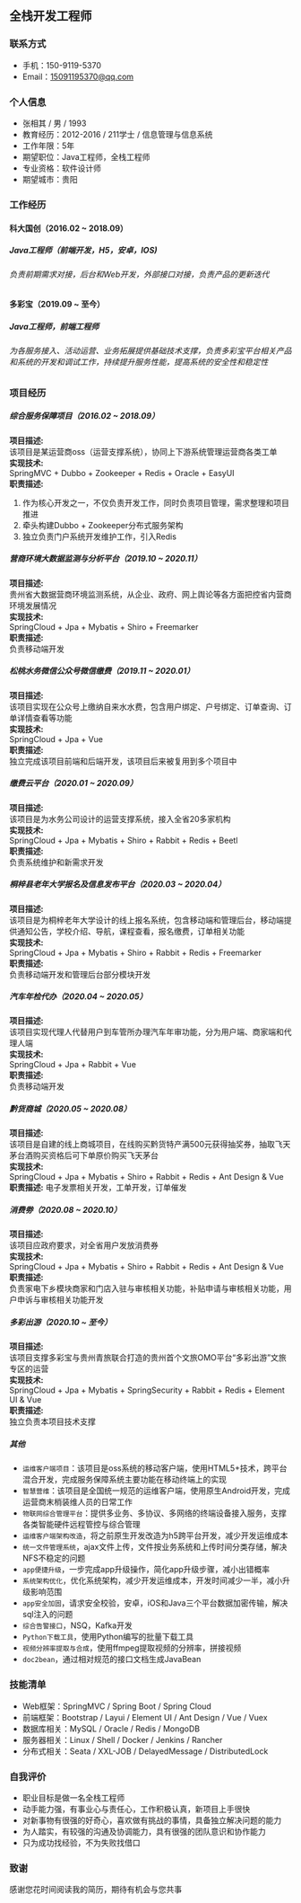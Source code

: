 ## 全栈开发工程师
### 联系方式
- 手机：150-9119-5370
- Email：15091195370@qq.com


### 个人信息
- 张相其 / 男 / 1993
- 教育经历：2012-2016 / 211学士 / 信息管理与信息系统
- 工作年限：5年
- 期望职位：Java工程师，全栈工程师
- 专业资格：软件设计师
- 期望城市：贵阳


### 工作经历
#### 科大国创（2016.02 ~ 2018.09）
##### Java工程师（前端开发，H5，安卓，IOS)
###### 负责前期需求对接，后台和Web开发，外部接口对接，负责产品的更新迭代

#### 多彩宝（2019.09 ~ 至今）
##### Java工程师，前端工程师
###### 为各服务接入、活动运营、业务拓展提供基础技术支撑，负责多彩宝平台相关产品和系统的开发和调试工作，持续提升服务性能，提高系统的安全性和稳定性


### 项目经历
##### 综合服务保障项目（2016.02 ~ 2018.09）
**项目描述:**  
该项目是某运营商oss（运营支撑系统），协同上下游系统管理运营商各类工单  
**实现技术:**  
SpringMVC + Dubbo + Zookeeper + Redis + Oracle + EasyUI  
**职责描述:**
1. 作为核心开发之一，不仅负责开发工作，同时负责项目管理，需求整理和项目推进
2. 牵头构建Dubbo + Zookeeper分布式服务架构
3. 独立负责门户系统开发维护工作，引入Redis

##### 营商环境大数据监测与分析平台（2019.10 ~ 2020.11）
**项目描述:**  
贵州省大数据营商环境监测系统，从企业、政府、网上舆论等各方面把控省内营商环境发展情况  
**实现技术:**  
SpringCloud + Jpa + Mybatis + Shiro + Freemarker  
**职责描述:**  
负责移动端开发

##### 松桃水务微信公众号微信缴费（2019.11 ~ 2020.01）
**项目描述:**  
该项目实现在公众号上缴纳自来水水费，包含用户绑定、户号绑定、订单查询、订单详情查看等功能  
**实现技术:**  
SpringCloud + Jpa + Vue  
**职责描述:**  
独立完成该项目前端和后端开发，该项目后来被复用到多个项目中

##### 缴费云平台（2020.01 ~ 2020.09）
**项目描述:**  
该项目是为水务公司设计的运营支撑系统，接入全省20多家机构  
**实现技术:**  
SpringCloud + Jpa + Mybatis + Shiro + Rabbit + Redis + Beetl  
**职责描述:**  
负责系统维护和新需求开发

##### 桐梓县老年大学报名及信息发布平台（2020.03 ~ 2020.04）
**项目描述:**  
该项目是为桐梓老年大学设计的线上报名系统，包含移动端和管理后台，移动端提供通知公告，学校介绍、导航，课程查看，报名缴费，订单相关功能  
**实现技术:**  
SpringCloud + Jpa + Mybatis + Shiro + Rabbit + Redis + Freemarker  
**职责描述:**  
负责移动端开发和管理后台部分模块开发

##### 汽车年检代办（2020.04 ~ 2020.05）
**项目描述:**  
该项目实现代理人代替用户到车管所办理汽车年审功能，分为用户端、商家端和代理人端  
**实现技术:**  
SpringCloud + Jpa + Rabbit + Vue  
**职责描述:**  
负责移动端开发

##### 黔货商城（2020.05 ~ 2020.08）
**项目描述:**  
该项目是自建的线上商城项目，在线购买黔货特产满500元获得抽奖券，抽取飞天茅台酒购买资格后可下单原价购买飞天茅台  
**实现技术:**  
SpringCloud + Jpa + Mybatis + Shiro + Rabbit + Redis + Ant Design & Vue  
**职责描述:**
电子发票相关开发，工单开发，订单催发

##### 消费劵（2020.08 ~ 2020.10）
**项目描述:**  
该项目应政府要求，对全省用户发放消费券  
**实现技术:**  
SpringCloud + Jpa + Mybatis + Shiro + Rabbit + Redis + Ant Design & Vue  
**职责描述:**  
负责家电下乡模块商家和门店入驻与审核相关功能，补贴申请与审核相关功能，用户申诉与审核相关功能开发

##### 多彩出游（2020.10 ~ 至今）
**项目描述:**  
该项目支撑多彩宝与贵州青旅联合打造的贵州首个文旅OMO平台“多彩出游”文旅专区的运营  
**实现技术:**  
SpringCloud + Jpa + Mybatis + SpringSecurity + Rabbit + Redis + Element UI & Vue  
**职责描述:**  
独立负责本项目技术支撑


##### 其他
- `运维客户端项目`：该项目是oss系统的移动客户端，使用HTML5+技术，跨平台混合开发，完成服务保障系统主要功能在移动终端上的实现
- `智慧营维`：该项目是全国统一规范的运维客户端，使用原生Android开发，完成运营商末梢装维人员的日常工作
- `物联网综合管理平台`：提供多业务、多协议、多网络的终端设备接入服务，支撑各类智能硬件远程管控与综合管理
- `运维客户端架构改造`，将之前原生开发改造为h5跨平台开发，减少开发运维成本
- `统一文件管理系统`，ajax文件上传，文件按业务系统和上传时间分类存储，解决NFS不稳定的问题
- `app便捷升级`，一步完成app升级操作，简化app升级步骤，减小出错概率
- `系统架构优化`，优化系统架构，减少开发运维成本，开发时间减少一半，减小升级影响范围
- `app安全加固`，请求安全校验，安卓，iOS和Java三个平台数据加密传输，解决sql注入的问题
- `综合告警接口`，NSQ，Kafka开发
- `Python下载工具`，使用Python编写的批量下载工具
- `视频分辨率提取与合成`，使用ffmpeg提取视频的分辨率，拼接视频
- `doc2bean`，通过相对规范的接口文档生成JavaBean


### 技能清单
- Web框架：SpringMVC / Spring Boot / Spring Cloud
- 前端框架：Bootstrap / Layui / Element UI / Ant Design / Vue / Vuex
- 数据库相关：MySQL / Oracle / Redis / MongoDB
- 服务器相关：Linux / Shell / Docker / Jenkins / Rancher
- 分布式相关：Seata / XXL-JOB / DelayedMessage / DistributedLock


### 自我评价
- 职业目标是做一名全栈工程师
- 动手能力强，有事业心与责任心，工作积极认真，新项目上手很快
- 对新事物有很强的好奇心，喜欢做有挑战的事情，具备独立解决问题的能力
- 为人踏实，有较强的沟通及协调能力，具有很强的团队意识和协作能力
- 只为成功找经验，不为失败找借口


### 致谢
感谢您花时间阅读我的简历，期待有机会与您共事